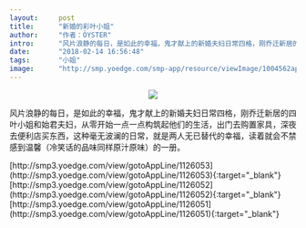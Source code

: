 ```yaml
---
layout:     post
title:      "新婚的彩叶小姐"
author:     "作者：ÖYSTER"
intro:      "风片浪静的每日，是如此的幸福，鬼才献上的新婚夫妇日常四格，刚乔迁新居的四叶小姐和始君夫妇，从零开始一点一点构筑起他们的生活，出门去购置家具，深夜去便利店买东西，这种毫无波澜的日常，就是两人无已替代的幸福，读着就会不禁感到温馨（冷笑话的品味同样原汁原味）的一册。"
date:       "2018-02-14 16:56:48"
tags:       "小姐"
image:      "http://smp.yoedge.com/smp-app/resource/viewImage/1004562appline.png"
---
```

<div style="text-align: center">
<p><img src="http://smp.yoedge.com/smp-app/resource/viewImage/1004562appline.png"/></p>
</div>
<p class="post-meta">
<span>风片浪静的每日，是如此的幸福，鬼才献上的新婚夫妇日常四格，刚乔迁新居的四叶小姐和始君夫妇，从零开始一点一点构筑起他们的生活，出门去购置家具，深夜去便利店买东西，这种毫无波澜的日常，就是两人无已替代的幸福，读着就会不禁感到温馨（冷笑话的品味同样原汁原味）的一册。</span>
</p>
[http://smp3.yoedge.com/view/gotoAppLine/1126053](http://smp3.yoedge.com/view/gotoAppLine/1126053){:target="_blank"}
[http://smp3.yoedge.com/view/gotoAppLine/1126052](http://smp3.yoedge.com/view/gotoAppLine/1126052){:target="_blank"}
[http://smp3.yoedge.com/view/gotoAppLine/1126051](http://smp3.yoedge.com/view/gotoAppLine/1126051){:target="_blank"}


